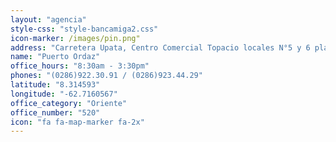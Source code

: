 ```yaml
---
layout: "agencia"
style-css: "style-bancamiga2.css"
icon-marker: /images/pin.png"
address: "Carretera Upata, Centro Comercial Topacio locales N°5 y 6 planta alta, Puerto Ordaz."
name: "Puerto Ordaz"
office_hours: "8:30am - 3:30pm"
phones: "(0286)922.30.91 / (0286)923.44.29"
latitude: "8.314593"
longitude: "-62.7160567"
office_category: "Oriente"
office_number: "520"
icon: "fa fa-map-marker fa-2x"
---
```

